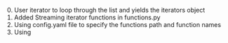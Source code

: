 0. User iterator to loop through the list and yields the iterators object
1. Added Streaming iterator functions in functions.py
2. Using config.yaml file to specify the functions path and function names
3. Using 